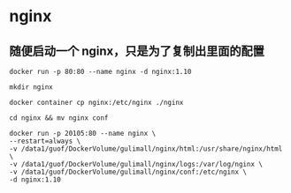# nginx

## 随便启动一个 nginx，只是为了复制出里面的配置

```shell
docker run -p 80:80 --name nginx -d nginx:1.10
```

```shell
mkdir nginx
```

```shell
docker container cp nginx:/etc/nginx ./nginx
```

```shell
cd nginx && mv nginx conf
```

```shell
docker run -p 20105:80 --name nginx \
--restart=always \
-v /data1/guof/DockerVolume/gulimall/nginx/html:/usr/share/nginx/html \
-v /data1/guof/DockerVolume/gulimall/nginx/logs:/var/log/nginx \
-v /data1/guof/DockerVolume/gulimall/nginx/conf:/etc/nginx \
-d nginx:1.10
```
